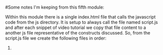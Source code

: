 #Some notes I'm keeping from this fifth module:

Within this module there is a single index.html file that calls the javascript code from the js directory. It is setup to always call the file named script.js and after each snippet of video tutorial we copy that file content to a another js file representative of the constructs discussed. So, from the script.js file we create the following files in order:


1. 
